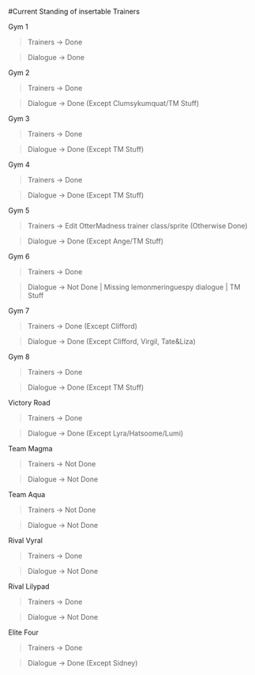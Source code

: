 #Current Standing of insertable Trainers

Gym 1

>Trainers -> Done

>Dialogue -> Done

Gym 2

>Trainers -> Done

>Dialogue -> Done (Except Clumsykumquat/TM Stuff)

Gym 3

>Trainers -> Done

>Dialogue -> Done (Except TM Stuff)

Gym 4

>Trainers -> Done

>Dialogue -> Done (Except TM Stuff)

Gym 5

>Trainers -> Edit OtterMadness trainer class/sprite (Otherwise Done)

>Dialogue -> Done (Except Ange/TM Stuff)

Gym 6

>Trainers -> Done

>Dialogue -> Not Done | Missing lemonmeringuespy dialogue | TM Stuff

Gym 7

>Trainers -> Done (Except Clifford)

>Dialogue -> Done (Except Clifford, Virgil, Tate&Liza)

Gym 8

>Trainers -> Done

>Dialogue -> Done (Except TM Stuff)

Victory Road

> Trainers -> Done

> Dialogue -> Done (Except Lyra/Hatsoome/Lumi)


Team Magma

>Trainers -> Not Done

>Dialogue -> Not Done

Team Aqua

>Trainers -> Not Done

>Dialogue -> Not Done

Rival Vyral

>Trainers -> Done

>Dialogue -> Not Done

Rival Lilypad

>Trainers -> Done

>Dialogue -> Not Done

Elite Four

>Trainers -> Done

>Dialogue -> Done (Except Sidney)

